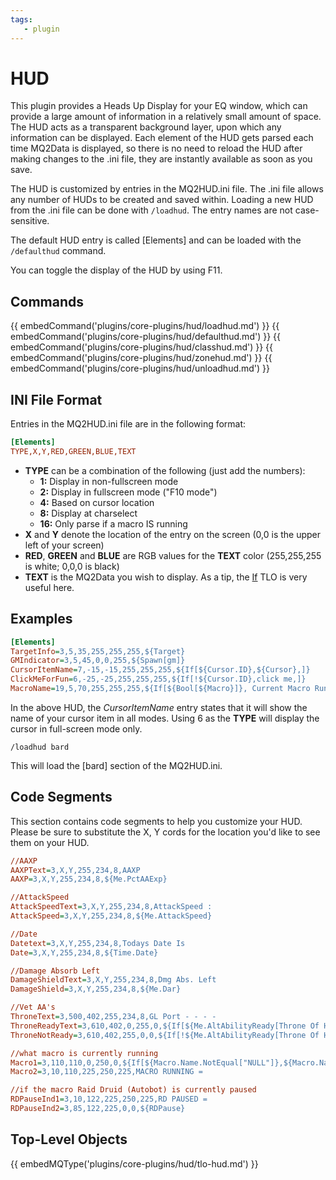 ```yaml
---
tags:
   - plugin
---
```

# HUD

This plugin provides a Heads Up Display for your EQ window, which can provide a large amount of information in a relatively small amount of space. The HUD acts as a transparent background layer, upon which any information can be displayed. Each element of the HUD gets parsed each time MQ2Data is displayed, so there is no need to reload the HUD after making changes to the .ini file, they are instantly available as soon as you save.

The HUD is customized by entries in the MQ2HUD.ini file. The .ini file allows any number of HUDs to be created and saved within. Loading a new HUD from the .ini file can be done with `/loadhud`. The entry names are not case-sensitive.

The default HUD entry is called [Elements] and can be loaded with the `/defaulthud` command.

You can toggle the display of the HUD by using F11.

## Commands

{{ embedCommand('plugins/core-plugins/hud/loadhud.md') }}
{{ embedCommand('plugins/core-plugins/hud/defaulthud.md') }}
{{ embedCommand('plugins/core-plugins/hud/classhud.md') }}
{{ embedCommand('plugins/core-plugins/hud/zonehud.md') }}
{{ embedCommand('plugins/core-plugins/hud/unloadhud.md') }}

## INI File Format

Entries in the MQ2HUD.ini file are in the following format:

```ini
[Elements]
TYPE,X,Y,RED,GREEN,BLUE,TEXT
```

- **TYPE** can be a combination of the following (just add the numbers):
    - **1:** Display in non-fullscreen mode
    - **2:** Display in fullscreen mode ("F10 mode")
    - **4:** Based on cursor location
    - **8:** Display at charselect
    - **16:** Only parse if a macro IS running
- **X** and **Y** denote the location of the entry on the screen (0,0 is the upper left of your screen)
- **RED**, **GREEN** and **BLUE** are RGB values for the **TEXT** color (255,255,255 is white; 0,0,0 is black)
- **TEXT** is the MQ2Data you wish to display. As a tip, the [If](../../../reference/top-level-objects/tlo-if.md) TLO is very useful here.

## Examples

```ini
[Elements]
TargetInfo=3,5,35,255,255,255,${Target}
GMIndicator=3,5,45,0,0,255,${Spawn[gm]}
CursorItemName=7,-15,-15,255,255,255,${If[${Cursor.ID},${Cursor},]}
ClickMeForFun=6,-25,-25,255,255,255,${If[!${Cursor.ID},click me,]}
MacroName=19,5,70,255,255,255,${If[${Bool[${Macro}]}, Current Macro Running - ${Macro},]}
```

In the above HUD, the _CursorItemName_ entry states that it will show the name of your cursor item in all modes. Using 6 as the **TYPE** will display the cursor in full-screen mode only.

`/loadhud bard`

This will load the \[bard\] section of the MQ2HUD.ini.

## Code Segments

This section contains code segments to help you customize your HUD. Please be sure to substitute the X, Y cords for the location you'd like to see them on your HUD.

```ini
//AAXP
AAXPText=3,X,Y,255,234,8,AAXP
AAXP=3,X,Y,255,234,8,${Me.PctAAExp}
```

```ini
//AttackSpeed
AttackSpeedText=3,X,Y,255,234,8,AttackSpeed :
AttackSpeed=3,X,Y,255,234,8,${Me.AttackSpeed}
```

```ini
//Date
Datetext=3,X,Y,255,234,8,Todays Date Is
Date=3,X,Y,255,234,8,${Time.Date}
```

```ini
//Damage Absorb Left
DamageShieldText=3,X,Y,255,234,8,Dmg Abs. Left
DamageShield=3,X,Y,255,234,8,${Me.Dar}
```

```ini
//Vet AA's
ThroneText=3,500,402,255,234,8,GL Port - - - -
ThroneReadyText=3,610,402,0,255,0,${If[${Me.AltAbilityReady[Throne Of Heroes]},Ready,]}
ThroneNotReady=3,610,402,255,0,0,${If[!${Me.AltAbilityReady[Throne Of Heroes]},${Me.AltAbilityTimer[Throne Of Heroes].TimeHMS},]}
```

```ini
//what macro is currently running
Macro1=3,110,110,0,250,0,${If[${Macro.Name.NotEqual["NULL"]},${Macro.Name},]}
Macro2=3,10,110,225,250,225,MACRO RUNNING =
```

```ini
//if the macro Raid Druid (Autobot) is currently paused
RDPauseInd1=3,10,122,225,250,225,RD PAUSED =
RDPauseInd2=3,85,122,225,0,0,${RDPause}
```

## Top-Level Objects

{{ embedMQType('plugins/core-plugins/hud/tlo-hud.md') }}

